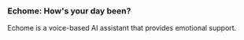 ### Echome: How's your day been?

Echome is a voice-based AI assistant that provides emotional support. 


